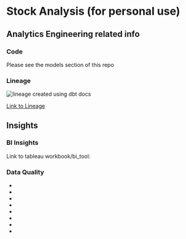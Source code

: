 # Stock Analysis (for personal use)

## Analytics Engineering related info

### Code

Please see the models section of this repo

### Lineage

![lineage created using dbt docs](replace_with_link)

[Link to Lineage](replace_with_link)

## Insights

### BI Insights

Link to tableau workbook/bi_tool: 

### Data Quality

- 

- 

- 

- 

- 

- 

- 

- 

